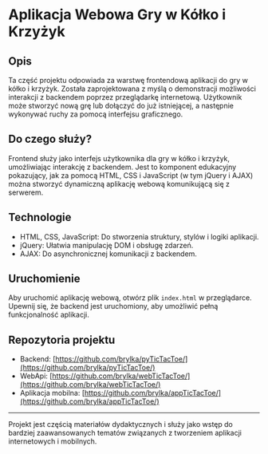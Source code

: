 
# Aplikacja Webowa Gry w Kółko i Krzyżyk

## Opis
Ta część projektu odpowiada za warstwę frontendową aplikacji do gry w kółko i krzyżyk. Została zaprojektowana z myślą o demonstracji możliwości interakcji z backendem poprzez przeglądarkę internetową. Użytkownik może stworzyć nową grę lub dołączyć do już istniejącej, a następnie wykonywać ruchy za pomocą interfejsu graficznego.

## Do czego służy?
Frontend służy jako interfejs użytkownika dla gry w kółko i krzyżyk, umożliwiając interakcję z backendem. Jest to komponent edukacyjny pokazujący, jak za pomocą HTML, CSS i JavaScript (w tym jQuery i AJAX) można stworzyć dynamiczną aplikację webową komunikującą się z serwerem.

## Technologie
- HTML, CSS, JavaScript: Do stworzenia struktury, stylów i logiki aplikacji.
- jQuery: Ułatwia manipulację DOM i obsługę zdarzeń.
- AJAX: Do asynchronicznej komunikacji z backendem.

## Uruchomienie
Aby uruchomić aplikację webową, otwórz plik `index.html` w przeglądarce. Upewnij się, że backend jest uruchomiony, aby umożliwić pełną funkcjonalność aplikacji.

## Repozytoria projektu
- Backend: [https://github.com/brylka/pyTicTacToe/](https://github.com/brylka/pyTicTacToe/)
- WebApi: [https://github.com/brylka/webTicTacToe/](https://github.com/brylka/webTicTacToe/)
- Aplikacja mobilna: [https://github.com/brylka/appTicTacToe/](https://github.com/brylka/appTicTacToe/)

---

Projekt jest częścią materiałów dydaktycznych i służy jako wstęp do bardziej zaawansowanych tematów związanych z tworzeniem aplikacji internetowych i mobilnych.
